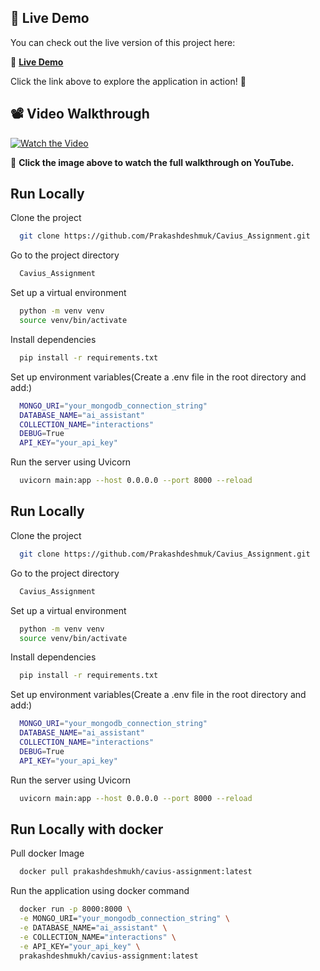 ## 🚀 Live Demo

You can check out the live version of this project here:  

🔗 **[Live Demo](https://caviusassignment-production.up.railway.app/docs)**  

Click the link above to explore the application in action! 🚀  

## 📽️ Video Walkthrough

[![Watch the Video](https://img.youtube.com/vi/_ZE1sPowpPw/maxresdefault.jpg)](https://youtu.be/_ZE1sPowpPw)

🔗 **Click the image above to watch the full walkthrough on YouTube.**


## Run Locally 

Clone the project

```bash
  git clone https://github.com/Prakashdeshmuk/Cavius_Assignment.git
```

Go to the project directory

```bash
  Cavius_Assignment
```

Set up a virtual environment

```bash
  python -m venv venv
  source venv/bin/activate
```

Install dependencies

```bash
  pip install -r requirements.txt
```
Set up environment variables(Create a .env file in the root directory and add:)
```bash
  MONGO_URI="your_mongodb_connection_string"
  DATABASE_NAME="ai_assistant"
  COLLECTION_NAME="interactions"
  DEBUG=True
  API_KEY="your_api_key"
```

Run the server using Uvicorn

```bash
  uvicorn main:app --host 0.0.0.0 --port 8000 --reload
```


## Run Locally 

Clone the project

```bash
  git clone https://github.com/Prakashdeshmuk/Cavius_Assignment.git
```

Go to the project directory

```bash
  Cavius_Assignment
```

Set up a virtual environment

```bash
  python -m venv venv
  source venv/bin/activate
```

Install dependencies

```bash
  pip install -r requirements.txt
```
Set up environment variables(Create a .env file in the root directory and add:)
```bash
  MONGO_URI="your_mongodb_connection_string"
  DATABASE_NAME="ai_assistant"
  COLLECTION_NAME="interactions"
  DEBUG=True
  API_KEY="your_api_key"
```

Run the server using Uvicorn

```bash
  uvicorn main:app --host 0.0.0.0 --port 8000 --reload
```

## Run Locally with docker

Pull docker Image

```bash
  docker pull prakashdeshmukh/cavius-assignment:latest

```

Run the application using docker command
```bash
  docker run -p 8000:8000 \
  -e MONGO_URI="your_mongodb_connection_string" \
  -e DATABASE_NAME="ai_assistant" \
  -e COLLECTION_NAME="interactions" \
  -e API_KEY="your_api_key" \
  prakashdeshmukh/cavius-assignment:latest
```


